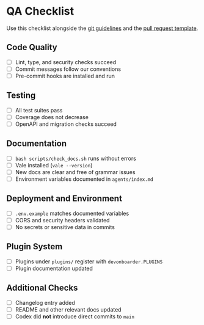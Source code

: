 # QA Checklist

Use this checklist alongside the [git guidelines](git-guidelines.md) and the [pull request template](pull_request_template.md).

## Code Quality
- [ ] Lint, type, and security checks succeed
- [ ] Commit messages follow our conventions
- [ ] Pre-commit hooks are installed and run

## Testing
- [ ] All test suites pass
- [ ] Coverage does not decrease
- [ ] OpenAPI and migration checks succeed

## Documentation
- [ ] `bash scripts/check_docs.sh` runs without errors
- [ ] Vale installed (`vale --version`)
- [ ] New docs are clear and free of grammar issues
- [ ] Environment variables documented in `agents/index.md`

## Deployment and Environment
- [ ] `.env.example` matches documented variables
- [ ] CORS and security headers validated
- [ ] No secrets or sensitive data in commits

## Plugin System
- [ ] Plugins under `plugins/` register with `devonboarder.PLUGINS`
- [ ] Plugin documentation updated

## Additional Checks
- [ ] Changelog entry added
- [ ] README and other relevant docs updated
- [ ] Codex did **not** introduce direct commits to `main`
